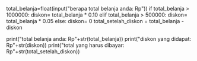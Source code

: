 total_belanja=float(input("berapa total belanja anda: Rp"))
if total_belanja > 1000000:
  diskon= total_belanja * 0.10
elif total_belanja > 500000:
  diskon= total_belanja * 0.05
else:
  diskon= 0
total_setelah_diskon = total_belanja - diskon

print("total belanja anda: Rp"+str(total_belanja))
print("diskon yang didapat: Rp"+str(diskon))
print("total yang harus dibayar: Rp"+str(total_setelah_diskon))
